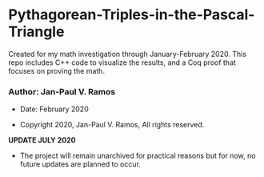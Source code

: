# Pythagorean-Triples-in-the-Pascal-Triangle

Created for my math investigation through January-February 2020. This repo includes C++ code to visualize the results, 
and a Coq proof that focuses on proving the math.


### Author: Jan-Paul V. Ramos

- Date: February 2020

- Copyright 2020, Jan-Paul V. Ramos, All rights reserved.



**UPDATE JULY 2020**
- The project will remain unarchived for practical reasons but for now, no future updates are planned to occur.

